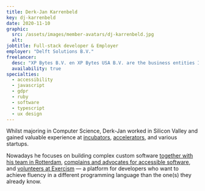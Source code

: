 ```yaml
---
title: Derk-Jan Karrenbeld
key: dj-karrenbeld
date: 2020-11-10
graphic:
  src: /assets/images/member-avatars/dj-karrenbeld.jpg
  alt:
jobtitle: Full-stack developer & Employer
employer: "Delft Solutions B.V."
freelancer:
  desc: "XP Bytes B.V. en XP Bytes USA B.V. are the business entities I sporadically use to complete freelance jobs. This includes but not limited to: software development, consultancy, training, and management. Advice about privacy, architecture, and migrations are also part of that work."
  availability: true
specialties:
  - accessibility
  - javascript
  - gdpr
  - ruby
  - software
  - typescript
  - ux design
---
```


Whilst majoring in Computer Science, Derk-Jan worked in Silicon Valley and gained valuable experience at [incubators][wiki-incubator], [accelerators][wiki-accelerator], and various startups.

Nowadays he focuses on building complex custom software [together with his team in Rotterdam][delftsolutions], [complains and advocates for accessible software][talk-practically-accessible], and [volunteers at Exercism][profile-exercism] &mdash; a platform for developers who want to achieve fluency in a different programming language than the one(s) they already know.

[delftsolutions]: https://delftsolutions.com/
[wiki-incubator]: https://en.wikipedia.org/wiki/Business_incubator
[wiki-accelerator]: https://en.wikipedia.org/wiki/Startup_accelerator
[talk-practically-accessible]: https://derk-jan.com/talks/practically-accessible-amsrb
[profile-exercism]: https://exercism.org/profiles/SleeplessByte
